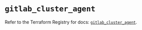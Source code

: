 # `gitlab_cluster_agent`

Refer to the Terraform Registry for docs: [`gitlab_cluster_agent`](https://registry.terraform.io/providers/gitlabhq/gitlab/17.8.0/docs/resources/cluster_agent).
